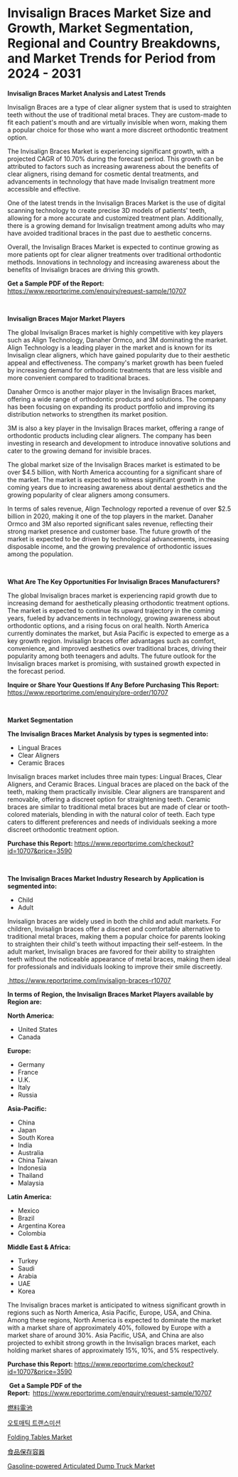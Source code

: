 <p><h1>Invisalign Braces Market Size and Growth, Market Segmentation, Regional and Country Breakdowns, and Market Trends for Period from 2024 -  2031</h1></p><p><strong>Invisalign Braces Market Analysis and Latest Trends</strong></p>
<p><p>Invisalign Braces are a type of clear aligner system that is used to straighten teeth without the use of traditional metal braces. They are custom-made to fit each patient's mouth and are virtually invisible when worn, making them a popular choice for those who want a more discreet orthodontic treatment option.</p><p>The Invisalign Braces Market is experiencing significant growth, with a projected CAGR of 10.70% during the forecast period. This growth can be attributed to factors such as increasing awareness about the benefits of clear aligners, rising demand for cosmetic dental treatments, and advancements in technology that have made Invisalign treatment more accessible and effective.</p><p>One of the latest trends in the Invisalign Braces Market is the use of digital scanning technology to create precise 3D models of patients' teeth, allowing for a more accurate and customized treatment plan. Additionally, there is a growing demand for Invisalign treatment among adults who may have avoided traditional braces in the past due to aesthetic concerns.</p><p>Overall, the Invisalign Braces Market is expected to continue growing as more patients opt for clear aligner treatments over traditional orthodontic methods. Innovations in technology and increasing awareness about the benefits of Invisalign braces are driving this growth.</p></p>
<p><strong>Get a Sample PDF of the Report:&nbsp;</strong> <a href="https://www.reportprime.com/enquiry/request-sample/10707">https://www.reportprime.com/enquiry/request-sample/10707</a></p>
<p>&nbsp;</p>
<p><strong>Invisalign Braces Major Market Players</strong></p>
<p><p>The global Invisalign Braces market is highly competitive with key players such as Align Technology, Danaher Ormco, and 3M dominating the market. Align Technology is a leading player in the market and is known for its Invisalign clear aligners, which have gained popularity due to their aesthetic appeal and effectiveness. The company's market growth has been fueled by increasing demand for orthodontic treatments that are less visible and more convenient compared to traditional braces. </p><p>Danaher Ormco is another major player in the Invisalign Braces market, offering a wide range of orthodontic products and solutions. The company has been focusing on expanding its product portfolio and improving its distribution networks to strengthen its market position. </p><p>3M is also a key player in the Invisalign Braces market, offering a range of orthodontic products including clear aligners. The company has been investing in research and development to introduce innovative solutions and cater to the growing demand for invisible braces. </p><p>The global market size of the Invisalign Braces market is estimated to be over $4.5 billion, with North America accounting for a significant share of the market. The market is expected to witness significant growth in the coming years due to increasing awareness about dental aesthetics and the growing popularity of clear aligners among consumers. </p><p>In terms of sales revenue, Align Technology reported a revenue of over $2.5 billion in 2020, making it one of the top players in the market. Danaher Ormco and 3M also reported significant sales revenue, reflecting their strong market presence and customer base. The future growth of the market is expected to be driven by technological advancements, increasing disposable income, and the growing prevalence of orthodontic issues among the population.</p></p>
<p>&nbsp;</p>
<p><strong>What Are The Key Opportunities For Invisalign Braces Manufacturers?</strong></p>
<p><p>The global Invisalign braces market is experiencing rapid growth due to increasing demand for aesthetically pleasing orthodontic treatment options. The market is expected to continue its upward trajectory in the coming years, fueled by advancements in technology, growing awareness about orthodontic options, and a rising focus on oral health. North America currently dominates the market, but Asia Pacific is expected to emerge as a key growth region. Invisalign braces offer advantages such as comfort, convenience, and improved aesthetics over traditional braces, driving their popularity among both teenagers and adults. The future outlook for the Invisalign braces market is promising, with sustained growth expected in the forecast period.</p></p>
<p><strong>Inquire or Share Your Questions If Any Before Purchasing This Report:</strong> <a href="https://www.reportprime.com/enquiry/pre-order/10707">https://www.reportprime.com/enquiry/pre-order/10707</a></p>
<p>&nbsp;</p>
<p><strong>Market Segmentation</strong></p>
<p><strong>The Invisalign Braces Market Analysis by types is segmented into:</strong></p>
<p><ul><li>Lingual Braces</li><li>Clear Aligners</li><li>Ceramic Braces</li></ul></p>
<p><p>Invisalign braces market includes three main types: Lingual Braces, Clear Aligners, and Ceramic Braces. Lingual braces are placed on the back of the teeth, making them practically invisible. Clear aligners are transparent and removable, offering a discreet option for straightening teeth. Ceramic braces are similar to traditional metal braces but are made of clear or tooth-colored materials, blending in with the natural color of teeth. Each type caters to different preferences and needs of individuals seeking a more discreet orthodontic treatment option.</p></p>
<p><strong>Purchase this Report:&nbsp;</strong><a href="https://www.reportprime.com/checkout?id=10707&price=3590">https://www.reportprime.com/checkout?id=10707&price=3590</a></p>
<p>&nbsp;</p>
<p><strong>The Invisalign Braces Market Industry Research by Application is segmented into:</strong></p>
<p><ul><li>Child</li><li>Adult</li></ul></p>
<p><p>Invisalign braces are widely used in both the child and adult markets. For children, Invisalign braces offer a discreet and comfortable alternative to traditional metal braces, making them a popular choice for parents looking to straighten their child's teeth without impacting their self-esteem. In the adult market, Invisalign braces are favored for their ability to straighten teeth without the noticeable appearance of metal braces, making them ideal for professionals and individuals looking to improve their smile discreetly.</p></p>
<p><a href="https://www.reportprime.com/invisalign-braces-r10707">&nbsp;https://www.reportprime.com/invisalign-braces-r10707</a></p>
<p><strong>In terms of Region, the Invisalign Braces Market Players available by Region are:</strong></p>
<p>
    <p> <strong> North America: </strong>
        <ul>
            <li>United States</li>
            <li>Canada</li>
        </ul>
        </p> 
    <p> <strong> Europe: </strong>
        <ul>
            <li>Germany</li>
            <li>France</li>
            <li>U.K.</li>
            <li>Italy</li>
            <li>Russia</li>
        </ul>
        </p> 
    <p> <strong> Asia-Pacific: </strong>
        <ul>
            <li>China</li>
            <li>Japan</li>
            <li>South Korea</li>
            <li>India</li>
            <li>Australia</li>
            <li>China Taiwan</li>
            <li>Indonesia</li>
            <li>Thailand</li>
            <li>Malaysia</li>
        </ul>
        </p> 
    <p> <strong> Latin America: </strong>
        <ul>
            <li>Mexico</li>
            <li>Brazil</li>
            <li>Argentina Korea</li>
            <li>Colombia</li>
        </ul>
        </p> 
    <p> <strong> Middle East & Africa: </strong>
        <ul>
            <li>Turkey</li>
            <li>Saudi</li>
            <li>Arabia</li>
            <li>UAE</li>
            <li>Korea</li>
        </ul>
    </p>
    </p>
<p><p>The Invisalign braces market is anticipated to witness significant growth in regions such as North America, Asia Pacific, Europe, USA, and China. Among these regions, North America is expected to dominate the market with a market share of approximately 40%, followed by Europe with a market share of around 30%. Asia Pacific, USA, and China are also projected to exhibit strong growth in the Invisalign braces market, each holding market shares of approximately 15%, 10%, and 5% respectively.</p></p>
<p><strong>Purchase this Report: </strong><a href="https://www.reportprime.com/checkout?id=10707&price=3590">https://www.reportprime.com/checkout?id=10707&price=3590</a></p>
<p>&nbsp;<strong>Get a Sample PDF of the Report:&nbsp;&nbsp;</strong><a href="https://www.reportprime.com/enquiry/request-sample/10707">https://www.reportprime.com/enquiry/request-sample/10707</a></p>
<p><strong></strong></p>
<p><p><a href="https://github.com/one-cool-chick/Market-Research-Report-List-1/blob/main/404662779755.md">燃料電池</a></p><p><a href="https://github.com/PhilToryphy7876567/Market-Research-Report-List-1/blob/main/171480274535.md">오토매틱 트랜스미션</a></p><p><a href="https://issuu.com/reportprime-2/docs/folding-tables-market-size-2030.pptx">Folding Tables Market</a></p><p><a href="https://github.com/luffiazaza/Market-Research-Report-List-1/blob/main/880016279754.md">食品保存容器</a></p><p><a href="https://www.linkedin.com/pulse/gasoline-powered-articulated-dump-truck-market-provides-detailed-bgr5f">Gasoline-powered Articulated Dump Truck Market</a></p></p>